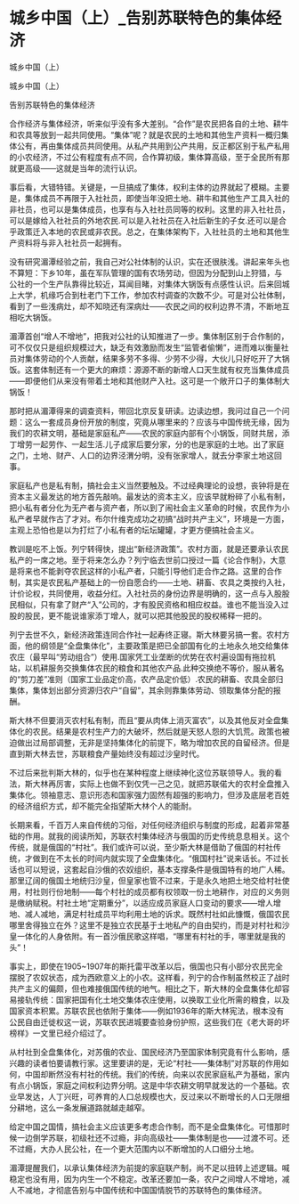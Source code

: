 # 城乡中国（上）_告别苏联特色的集体经济

城乡中国（上）

城乡中国（上）

告别苏联特色的集体经济

合作经济与集体经济，听来似乎没有多大差别。“合作”是农民把各自的土地、耕牛和农具等放到一起共同使用。“集体”呢？就是农民的土地和其他生产资料一概归集体公有，再由集体成员共同使用。从私产共用到公产共用，反正都区别于私产私用的小农经济，不过公有程度有点不同，合作算初级，集体算高级，至于全民所有那就更高级——这就是当年的流行认识。

事后看，大错特错。关键是，一旦搞成了集体，权利主体的边界就起了模糊。主要是，集体成员不再限于入社社员，即使当年没把土地、耕牛和其他生产工具入社的非社员，也可以是集体成员，也享有与入社社员同等的权利。这里的非入社社员，可以是嫁给入社社员的外地农民.可以是入社社员在入社后新生的子女.还可以是合乎政策迁入本地的农民或非农民。总之，在集体架构下，入社社员的土地和其他生产资料将与非入社社员一起拥有。

没有研究湄潭经验之前，我自己对公社体制的认识，实在还很肤浅。讲起来年头也不算短：下乡10年，虽在军队管理的国有农场劳动，但因为分配到山上狩猎，与公社的一个生产队靠得比较近，耳闻目睹，对集体大锅饭有点感性认识。后来回城上大学，机缘巧合到杜老门下工作，参加农村调查的次数不少。可是对公社体制，看到了一些浅病灶，却不知晓还有深病灶——农民之间的权利边界不清，不断地互相吃大锅饭。

湄潭首创“增人不增地”，把我对公社的认知推进了一步。集体制区别于合作制的，可不仅仅只是组织规模过大，缺乏有效激励而发生“监管者偷懒”，进而难以衡量社员对集体劳动的个人贡献，结果多劳不多得、少劳不少得，大伙儿只好吃开了大锅饭。这套体制还有一个更大的麻烦：源源不断的新增人口天生就有权充当集体成员——即便他们从来没有带着土地和其他财产入社。这可是一个敞开口子的集体制大锅饭！

那时把从湄潭得来的调查资料，带回北京反复研读。边读边想，我问过自己一个问题：这么一套成员身份开放的制度，究竟从哪里来的？应该与中国传统无缘，因为我们的农耕文明，基础是家庭私产——农民的家庭内部有个小锅饭，同财共居，添丁增劳一起劳作、一起生活.儿子成家后要分家，分的也是家庭的土地。出了家庭之门，土地、财产、人口的边界泾渭分明，没有张家增人，就去分李家土地这回事。

家庭私产也是私有制，搞社会主义当然要触及。不过经典理论的设想，丧钟将是在资本主义最发达的地方首先敲响。最发达的资本主义，应该早就粉碎了小私有制，把小私有者分化为无产者与资产者，所以到了闹社会主义革命的时候，农民作为小私产者早就作古了才对。布尔什维克成功之初搞“战时共产主义”，环境是一方面，主观上恐怕也是以为打烂了小私有者的坛坛罐罐，才更方便搞社会主义。

教训是吃不上饭。列宁转得快，提出“新经济政策”。农村方面，就是还要承认农民私产的一席之地。至于将来怎么办？列宁临去世前口授过一篇《论合作制》，大意是将来也不能剥夺农民这样的小私产者，只能引导他们走合作之路。这里的合作制，其实是农民私产基础上的一份自愿合约——土地、耕畜、农具之类按约入社，计价论权，共同使用，收益分红。入社社员的身份边界是明确的，这一点与入股股民相似，只有拿了财产“入”公司的，才有股民资格和相应权益。谁也不能当没入过股的股民，更不能说谁家添丁增人，就可以把其他股民的股权稀释一把的。

列宁去世不久，新经济政策连同合作社一起寿终正寝。斯大林要另搞一套。农村方面，他的纲领是“全盘集体化”，主要政策是把已全部国有化的土地永久地交给集体农庄（最早叫“劳动组合”）使用.国家凭工业垄断的优势在农村遍设国有拖拉机站，以机耕服务交换集体农民的粮食和其他农产品.此种交换绝不等价，服从著名的“剪刀差”准则（国家工业品定价高，农产品定价低）.农民的耕畜、农具全部归集体，集体划出部分资源归农户“自留”，其余则靠集体劳动、领取集体分配的报酬。

斯大林不但要消灭农村私有制，而且“要从肉体上消灭富农”，以及其他反对全盘集体化的农民。结果是农村生产力的大破坏，然后就是天怒人怨的大饥荒。政策也被迫做出过局部调整，无非是坚持集体化的前提下，略为增加农民的自留经济。但是直到斯大林去世，苏联粮食产量始终没有超过沙皇时代。

不过后来批判斯大林的，似乎也在某种程度上继续神化这位苏联领导人。我的看法，斯大林再厉害，实际上也做不到仅凭一己之见，就把苏联偌大的农村全盘推入集体化。领袖意志、意识形态和国家强力固然有超强的影响力，但涉及底层老百姓的经济组织方式，却不能完全指望斯大林个人的能耐。

长期来看，千百万人来自传统的习俗，对任何经济组织与制度的形成，起着非常基础的作用。就我的阅读所知，苏联农村集体经济与俄国的历史传统息息相关。这个传统，就是俄国的“村社”。我们或许可以说，至少斯大林是借助了俄国的村社传统，才做到在不太长的时间内就实现了全盘集体化。“俄国村社”说来话长。不过长话也可以短说，这套起自沙俄的农奴组织，基本支撑条件是俄国特有的地广人稀。那里辽阔的俄国土地统归沙皇，但皇家也管不过来，于是永久地把土地交给村社使用，村社则行份地制——每个村社的成员都有权领取一份土地耕作，对应的义务则是缴纳赋税。村社土地“定期重分”，以适应成员家庭人口变动的要求——增人增地、减人减地，满足村社成员平均利用土地的诉求。既然村社如此慷慨，俄国农民哪里舍得独立在外？这里不是独立农民基于土地私产的自由契约，而是对村社和沙皇一体化的人身依附。有一首沙俄民歌这样唱，“哪里有村社的手，哪里就是我的头”！

事实上，即使在1905~1907年的斯托雷平改革以后，俄国也只有小部分农民完全摆脱了农奴状态，成为西欧意义上的小农。这样看，列宁的合作制虽然校正了战时共产主义的偏颇，但也难接俄国传统的地气。相比之下，斯大林的全盘集体化却容易接轨传统：国家把国有化土地交集体农庄使用，以换取工业化所需的粮食，以及国家资本积累。苏联农民也依附于集体——例如1936年的斯大林宪法，根本没有公民自由迁徙权这一说，苏联农民进城要查验身份护照，这些我们在《老大哥的坏榜样》一文里已经介绍过了。

从村社到全盘集体化，对苏俄的农业、国民经济乃至国家体制究竟有什么影响，感兴趣的读者怕要请教行家。这里要讲的是，无论“村社——集体制”对苏联的作用如何，中国却断然没有村社的传统。我们的传统，向来以农民家庭私产为基础，家内有点小锅饭，家庭之间权利边界分明。这是中华农耕文明早就发达的一个基础。农业早发达，人丁兴旺，可养育的人口总规模也大，反过来以不断增长的人口无限细分耕地，这么一条发展道路就越走越窄。

给定中国之国情，搞社会主义应该更多考虑合作制，而不是全盘集体化。可惜那时候一边倒学苏联，初级社还不过瘾，非向高级社——集体制是也——过渡不可。还不过瘾，大办人民公社，在一个更大范围内以不断增加的人口细分土地。

湄潭提醒我们，以承认集体经济为前提的家庭联产制，尚不足以扭转上述逻辑。喊稳定也没有用，因为内生一个不稳定。改革还要加一条，农户之间增人不增地，减人不减地，才彻底告别与中国传统和中国国情脱节的苏联特色的集体经济。